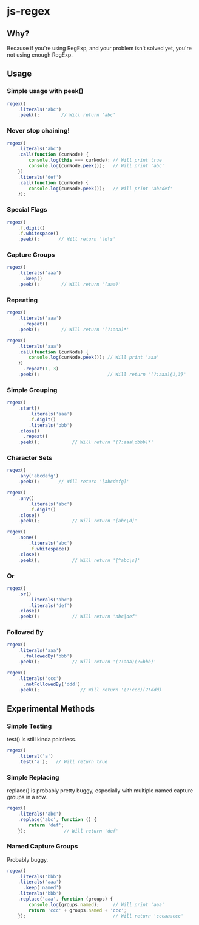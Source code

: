 js-regex
========

Why?
----

Because if you're using RegExp, and your problem isn't solved yet, you're not using
enough RegExp.

Usage
-----

### Simple usage with peek()

```javascript
regex()
    .literals('abc')
    .peek();        // Will return 'abc'
```

### Never stop chaining!

```javascript
regex()
    .literals('abc')
    .call(function (curNode) {
        console.log(this === curNode); // Will print true
        console.log(curNode.peek());   // Will print 'abc'
    })
    .literals('def')
    .call(function (curNode) {
        console.log(curNode.peek());   // Will print 'abcdef'
    });
```

### Special Flags

```javascript
regex()
    .f.digit()
    .f.whitespace()
    .peek();       // Will return '\d\s'
```

### Capture Groups

```javascript
regex()
    .literals('aaa')
      .keep()
    .peek();        // Will return '(aaa)'
```

### Repeating

```javascript
regex()
    .literals('aaa')
      .repeat()
    .peek();        // Will return '(?:aaa)*'

regex()
    .literals('aaa')
    .call(function (curNode) {
        console.log(curNode.peek()); // Will print 'aaa'
    })
      .repeat(1, 3)
    .peek();                         // Will return '(?:aaa){1,3}'
```

### Simple Grouping

```javascript
regex()
    .start()
        .literals('aaa')
        .f.digit()
        .literals('bbb')
    .close()
      .repeat()
    .peek();            // Will return '(?:aaa\dbbb)*'
```

### Character Sets

```javascript
regex()
    .any('abcdefg')
    .peek();       // Will return '[abcdefg]'

regex()
    .any()
        .literals('abc')
        .f.digit()
    .close()
    .peek();            // Will return '[abc\d]'

regex()
    .none()
        .literals('abc')
        .f.whitespace()
    .close()
    .peek();            // Will return '[^abc\s]'
```

### Or

```javascript
regex()
    .or()
        .literals('abc')
        .literals('def')
    .close()
    .peek();            // Will return 'abc|def'
```

### Followed By

```javascript
regex()
    .literals('aaa')
      .followedBy('bbb')
    .peek();            // Will return '(?:aaa)(?=bbb)'

regex()
    .literals('ccc')
      .notFollowedBy('ddd')
    .peek();               // Will return '(?:ccc)(?!ddd)
```

Experimental Methods
--------------------

### Simple Testing

test() is still kinda pointless.

```javascript
regex()
    .literal('a')
    .test('a');   // Will return true
```

### Simple Replacing

replace() is probably pretty buggy, especially with multiple named capture groups
 in a row.

```javascript
regex()
    .literals('abc')
    .replace('abc', function () {
        return 'def';
    });              // Will return 'def'
```

### Named Capture Groups

Probably buggy.

```javascript
regex()
    .literals('bbb')
    .literals('aaa')
      .keep('named')
    .literals('bbb')
    .replace('aaa', function (groups) {
        console.log(groups.named);     // Will print 'aaa'
        return 'ccc' + groups.named + 'ccc';
    });                                // Will return 'cccaaaccc'
```
